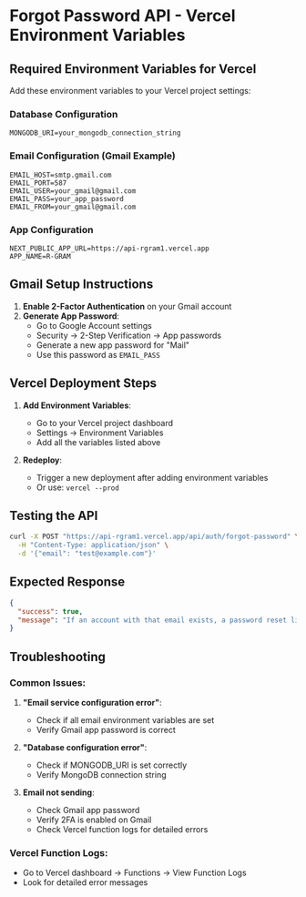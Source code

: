# Forgot Password API - Vercel Environment Variables

## Required Environment Variables for Vercel

Add these environment variables to your Vercel project settings:

### Database Configuration
```
MONGODB_URI=your_mongodb_connection_string
```

### Email Configuration (Gmail Example)
```
EMAIL_HOST=smtp.gmail.com
EMAIL_PORT=587
EMAIL_USER=your_gmail@gmail.com
EMAIL_PASS=your_app_password
EMAIL_FROM=your_gmail@gmail.com
```

### App Configuration
```
NEXT_PUBLIC_APP_URL=https://api-rgram1.vercel.app
APP_NAME=R-GRAM
```

## Gmail Setup Instructions

1. **Enable 2-Factor Authentication** on your Gmail account
2. **Generate App Password**:
   - Go to Google Account settings
   - Security → 2-Step Verification → App passwords
   - Generate a new app password for "Mail"
   - Use this password as `EMAIL_PASS`

## Vercel Deployment Steps

1. **Add Environment Variables**:
   - Go to your Vercel project dashboard
   - Settings → Environment Variables
   - Add all the variables listed above

2. **Redeploy**:
   - Trigger a new deployment after adding environment variables
   - Or use: `vercel --prod`

## Testing the API

```bash
curl -X POST "https://api-rgram1.vercel.app/api/auth/forgot-password" \
  -H "Content-Type: application/json" \
  -d '{"email": "test@example.com"}'
```

## Expected Response

```json
{
  "success": true,
  "message": "If an account with that email exists, a password reset link has been sent."
}
```

## Troubleshooting

### Common Issues:

1. **"Email service configuration error"**:
   - Check if all email environment variables are set
   - Verify Gmail app password is correct

2. **"Database configuration error"**:
   - Check if MONGODB_URI is set correctly
   - Verify MongoDB connection string

3. **Email not sending**:
   - Check Gmail app password
   - Verify 2FA is enabled on Gmail
   - Check Vercel function logs for detailed errors

### Vercel Function Logs:
- Go to Vercel dashboard → Functions → View Function Logs
- Look for detailed error messages
